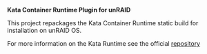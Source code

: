 **Kata Container Runtime Plugin for unRAID**

This project repackages the Kata Container Runtime static build for installation on unRAID OS.

For more information on the Kata Runtime see the official [repository](https://github.com/kata-containers/runtime)

